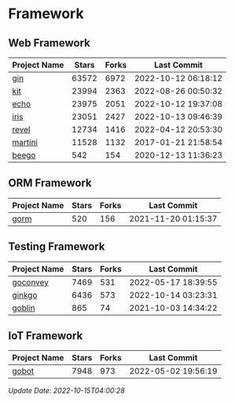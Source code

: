# Framework

## Web Framework
| Project Name | Stars | Forks | Last Commit |
| ------------ | ----- | ----- | ----------- |
| [gin](https://github.com/gin-gonic/gin) | 63572 | 6972 | 2022-10-12 06:18:12 |
| [kit](https://github.com/go-kit/kit) | 23994 | 2363 | 2022-08-26 00:50:32 |
| [echo](https://github.com/labstack/echo) | 23975 | 2051 | 2022-10-12 19:37:08 |
| [iris](https://github.com/kataras/iris) | 23051 | 2427 | 2022-10-13 09:46:39 |
| [revel](https://github.com/revel/revel) | 12734 | 1416 | 2022-04-12 20:53:30 |
| [martini](https://github.com/go-martini/martini) | 11528 | 1132 | 2017-01-21 21:58:54 |
| [beego](https://github.com/astaxie/beego) | 542 | 154 | 2020-12-13 11:36:23 |

## ORM Framework
| Project Name | Stars | Forks | Last Commit |
| ------------ | ----- | ----- | ----------- |
| [gorm](https://github.com/jinzhu/gorm) | 520 | 156 | 2021-11-20 01:15:37 |

## Testing Framework
| Project Name | Stars | Forks | Last Commit |
| ------------ | ----- | ----- | ----------- |
| [goconvey](https://github.com/smartystreets/goconvey) | 7469 | 531 | 2022-05-17 18:39:55 |
| [ginkgo](https://github.com/onsi/ginkgo) | 6436 | 573 | 2022-10-14 03:23:31 |
| [goblin](https://github.com/franela/goblin) | 865 | 74 | 2021-10-03 14:34:22 |

## IoT Framework
| Project Name | Stars | Forks | Last Commit |
| ------------ | ----- | ----- | ----------- |
| [gobot](https://github.com/hybridgroup/gobot) | 7948 | 973 | 2022-05-02 19:56:19 |

*Update Date: 2022-10-15T04:00:28*